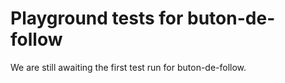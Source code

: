 # Playground tests for buton-de-follow
We are still awaiting the first test run for buton-de-follow.
